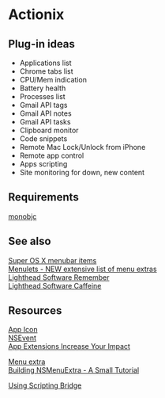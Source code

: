 Actionix
========

Plug-in ideas
-------------
 - Applications list
 - Chrome tabs list
 - CPU/Mem indication
 - Battery health
 - Processes list
 - Gmail API tags
 - Gmail API notes
 - Gmail API tasks
 - Clipboard monitor
 - Code snippets
 - Remote Mac Lock/Unlock from iPhone
 - Remote app control
 - Apps scripting
 - Site monitoring for down, new content

Requirements
------------
[monobjc](http://www.monobjc.net/)  

See also
--------
[Super OS X menubar items](http://menu.jeweledplatypus.org/)  
[Menulets - NEW extensive list of menu extras](http://www.menulet.me/)  
[Lighthead Software Remember](http://lightheadsw.com/remember)  
[Lighthead Software Caffeine](http://lightheadsw.com/caffeine/)  

Resources
---------
[App Icon](https://www.iconfinder.com/icons/183175/genius_icon#size=512)  
[NSEvent](https://developer.apple.com/library/mac/documentation/Cocoa/Reference/ApplicationKit/Classes/NSEvent_Class/Reference/Reference.html)  
[App Extensions Increase Your Impact](https://developer.apple.com/library/prerelease/mac/documentation/General/Conceptual/ExtensibilityPG/index.html)  

[Menu extra](http://en.wikipedia.org/wiki/Menu_extra)  
[Building NSMenuExtra - A Small Tutorial](http://cocoadevcentral.com/articles/000078.php)  

[Using Scripting Bridge](https://developer.apple.com/library/mac/documentation/Cocoa/Conceptual/ScriptingBridgeConcepts/UsingScriptingBridge/UsingScriptingBridge.html)  
